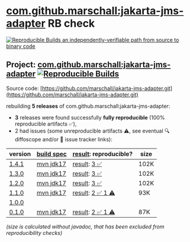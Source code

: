 [com.github.marschall:jakarta-jms-adapter](https://central.sonatype.com/artifact/com.github.marschall/jakarta-jms-adapter/versions) RB check
=======

[![Reproducible Builds](https://reproducible-builds.org/images/logos/rb.svg) an independently-verifiable path from source to binary code](https://reproducible-builds.org/)

## Project: [com.github.marschall:jakarta-jms-adapter](https://central.sonatype.com/artifact/com.github.marschall/jakarta-jms-adapter/versions) [![Reproducible Builds](https://img.shields.io/endpoint?url=https://raw.githubusercontent.com/jvm-repo-rebuild/reproducible-central/master/content/com/github/marschall/jakarta-jms-adapter/badge.json)](https://github.com/jvm-repo-rebuild/reproducible-central/blob/master/content/com/github/marschall/jakarta-jms-adapter/README.md)

Source code: [https://github.com/marschall/jakarta-jms-adapter.git](https://github.com/marschall/jakarta-jms-adapter.git)

rebuilding **5 releases** of com.github.marschall:jakarta-jms-adapter:
- **3** releases were found successfully **fully reproducible** (100% reproducible artifacts :white_check_mark:),
- 2 had issues (some unreproducible artifacts :warning:, see eventual :mag: diffoscope and/or :memo: issue tracker links):

| version | [build spec](/BUILDSPEC.md) | [result](https://reproducible-builds.org/docs/jvm/): reproducible? | size |
| -- | --------- | ------ | -- |
| [1.4.1](https://central.sonatype.com/artifact/com.github.marschall/jakarta-jms-adapter/1.4.1/pom) | [mvn jdk17](jakarta-jms-adapter-1.4.1.buildspec) | [result](jakarta-jms-adapter-1.4.1.buildinfo): [3 :white_check_mark: ](jakarta-jms-adapter-1.4.1.buildcompare) | 102K |
| [1.3.0](https://central.sonatype.com/artifact/com.github.marschall/jakarta-jms-adapter/1.3.0/pom) | [mvn jdk17](jakarta-jms-adapter-1.3.0.buildspec) | [result](jakarta-jms-adapter-1.3.0.buildinfo): [3 :white_check_mark: ](jakarta-jms-adapter-1.3.0.buildcompare) | 102K |
| [1.2.0](https://central.sonatype.com/artifact/com.github.marschall/jakarta-jms-adapter/1.2.0/pom) | [mvn jdk17](jakarta-jms-adapter-1.2.0.buildspec) | [result](jakarta-jms-adapter-1.2.0.buildinfo): [3 :white_check_mark: ](jakarta-jms-adapter-1.2.0.buildcompare) | 102K |
| [1.1.0](https://central.sonatype.com/artifact/com.github.marschall/jakarta-jms-adapter/1.1.0/pom) | [mvn jdk17](jakarta-jms-adapter-1.1.0.buildspec) | [result](jakarta-jms-adapter-1.1.0.buildinfo): [2 :white_check_mark:  1 :warning:](jakarta-jms-adapter-1.1.0.buildcompare) | 93K |
| [1.0.0](https://central.sonatype.com/artifact/com.github.marschall/jakarta-jms-adapter/1.0.0/pom) | | | |
| [0.1.0](https://central.sonatype.com/artifact/com.github.marschall/jakarta-jms-adapter/0.1.0/pom) | [mvn jdk17](jakarta-jms-adapter-0.1.0.buildspec) | [result](jakarta-jms-adapter-0.1.0.buildinfo): [2 :white_check_mark:  1 :warning:](jakarta-jms-adapter-0.1.0.buildcompare) | 87K |

<i>(size is calculated without javadoc, that has been excluded from reproducibility checks)</i>
